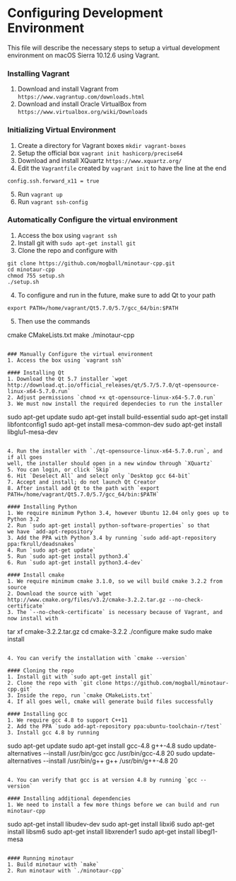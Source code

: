 # Configuring Development Environment
This file will describe the necessary steps to setup a virtual development
environment on macOS Sierra 10.12.6 using Vagrant.

### Installing Vagrant
1. Download and install Vagrant from `https://www.vagrantup.com/downloads.html`
2. Download and install Oracle VirtualBox from `https://www.virtualbox.org/wiki/Downloads`

### Initializing Virtual Environment
1. Create a directory for Vagrant boxes `mkdir vagrant-boxes`
2. Setup the official box `vagrant init hashicorp/precise64`
3. Download and install XQuartz `https://www.xquartz.org/`
4. Edit the `Vagrantfile` created by `vagrant init` to have the line at the end

```config.ssh.forward_x11 = true```

5. Run `vagrant up`
6. Run `vagrant ssh-config`

### Automatically Configure the virtual environment
1. Access the box using `vagrant ssh`
2. Install git with `sudo apt-get install git`
3. Clone the repo and configure with 

```
git clone https://github.com/mogball/minotaur-cpp.git
cd minotaur-cpp
chmod 755 setup.sh
./setup.sh
```

4. To configure and run in the future, make sure to add Qt to your path

```
export PATH=/home/vagrant/Qt5.7.0/5.7/gcc_64/bin:$PATH

```

5. Then use the commands

cmake CMakeLists.txt
make
./minotaur-cpp
```

### Manually Configure the virtual environment
1. Access the box using `vagrant ssh`

#### Installing Qt
1. Download the Qt 5.7 installer `wget http://download.qt.io/official_releases/qt/5.7/5.7.0/qt-opensource-linux-x64-5.7.0.run`
2. Adjust permissions `chmod +x qt-opensource-linux-x64-5.7.0.run`
3. We must now install the required dependecies to run the installer

```
sudo apt-get update
sudo apt-get install build-essential
sudo apt-get install libfontconfig1
sudo apt-get install mesa-common-dev
sudo apt-get install libglu1-mesa-dev
```

4. Run the installer with `./qt-opensource-linux-x64-5.7.0.run`, and if all goes 
well, the installer should open in a new window through `XQuartz`
5. You can login, or click `Skip`
6. Hit `Deselect All` and select only `Desktop gcc 64-bit`
7. Accept and install; do not launch Qt Creator
8. After install add Qt to the path with `export PATH=/home/vagrant/Qt5.7.0/5.7/gcc_64/bin:$PATH`

#### Installing Python
1. We require minimum Python 3.4, however Ubuntu 12.04 only goes up to Python 3.2
2. Run `sudo apt-get install python-software-properties` so that 
we have `add-apt-repository`
3. Add the PPA with Python 3.4 by running `sudo add-apt-repository ppa:fkrull/deadsnakes`
4. Run `sudo apt-get update`
5. Run `sudo apt-get install python3.4`
6. Run `sudo apt-get install python3.4-dev`

#### Install cmake
1. We require minimum cmake 3.1.0, so we will build cmake 3.2.2 from source
2. Download the source with `wget http://www.cmake.org/files/v3.2/cmake-3.2.2.tar.gz --no-check-certificate`
3. The `--no-check-certificate` is necessary because of Vagrant, and now install with

```
tar xf cmake-3.2.2.tar.gz
cd cmake-3.2.2
./configure
make
sudo make install
```

4. You can verify the installation with `cmake --version`

#### Cloning the repo
1. Install git with `sudo apt-get install git`
2. Clone the repo with `git clone https://github.com/mogball/minotaur-cpp.git`
3. Inside the repo, run `cmake CMakeLists.txt`
4. If all goes well, cmake will generate build files successfully

#### Installing gcc
1. We require gcc 4.8 to support C++11
2. Add the PPA `sudo add-apt-repository ppa:ubuntu-toolchain-r/test`
3. Install gcc 4.8 by running

```
sudo apt-get update
sudo apt-get install gcc-4.8 g++-4.8
sudo update-alternatives --install /usr/bin/gcc gcc /usr/bin/gcc-4.8 20
sudo update-alternatives --install /usr/bin/g++ g++ /usr/bin/g++-4.8 20
```

4. You can verify that gcc is at version 4.8 by running `gcc --version`

#### Installing additional dependencies
1. We need to install a few more things before we can build and run minotaur-cpp

```
sudo apt-get install libudev-dev
sudo apt-get install libxi6
sudo apt-get install libsm6
sudo apt-get install libxrender1
sudo apt-get install libegl1-mesa
```

#### Running minotaur
1. Build minotaur with `make`
2. Run minotaur with `./minotaur-cpp`
